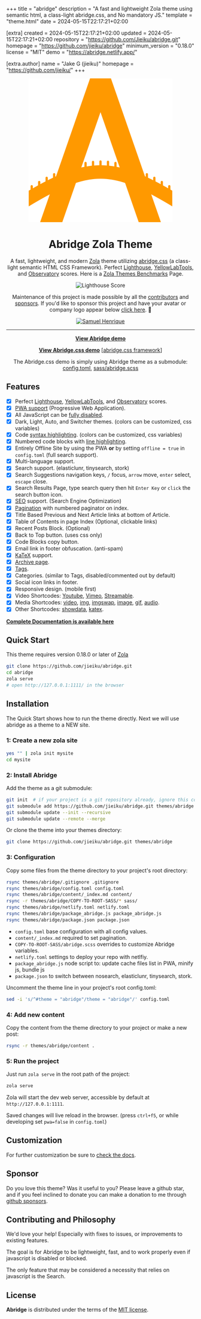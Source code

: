 
+++
title = "abridge"
description = "A fast and lightweight Zola theme using semantic html, a class-light abridge.css, and No mandatory JS."
template = "theme.html"
date = 2024-05-15T22:17:21+02:00

[extra]
created = 2024-05-15T22:17:21+02:00
updated = 2024-05-15T22:17:21+02:00
repository = "https://github.com/Jieiku/abridge.git"
homepage = "https://github.com/jieiku/abridge"
minimum_version = "0.18.0"
license = "MIT"
demo = "https://abridge.netlify.app/"

[extra.author]
name = "Jake G (jieiku)"
homepage = "https://github.com/jieiku/"
+++        

<div align="center">
<img src="https://raw.githubusercontent.com/Jieiku/abridge/master/abridge.svg"/>

# Abridge Zola Theme

A fast, lightweight, and modern [Zola](https://getzola.org) theme utilizing [abridge.css](https://github.com/Jieiku/abridge.css) (a class-light semantic HTML CSS Framework). Perfect [Lighthouse](https://pagespeed.web.dev/report?url=abridge.netlify.app), [YellowLabTools](https://yellowlab.tools/), and [Observatory](https://observatory.mozilla.org/analyze/abridge.netlify.app) scores. Here is a [Zola Themes Benchmarks](https://github.com/Jieiku/zola-themes-benchmarks/blob/main/README.md) Page.

![Lighthouse Score](https://raw.githubusercontent.com/Jieiku/abridge/master/content/overview-abridge/lighthouse.png)

Maintenance of this project is made possible by all the <a href="https://github.com/Jieiku/abridge/graphs/contributors">contributors</a> and <a href="https://github.com/sponsors/Jieiku">sponsors</a>. If you'd like to sponsor this project and have your avatar or company logo appear below <a href="https://github.com/sponsors/Jieiku">click here</a>. 💖

<!-- sponsors --><a href="https://github.com/yugfletcher"><img src="https://github.com/yugfletcher.png" width="60px" alt="" /></a><a href="https://github.com/samueloph"><img src="https://github.com/samueloph.png" width="60px" alt="Samuel Henrique" /></a><!-- sponsors -->

---

**[View Abridge demo](https://abridge.netlify.app/overview-abridge/)**

**[View Abridge.css demo](https://abridgecss.netlify.app/overview-abridge/)** [[abridge.css framework](https://github.com/Jieiku/abridge.css/tree/master/dist)]

The Abridge.css demo is simply using Abridge theme as a submodule: [config.toml](https://github.com/Jieiku/abridge.css/blob/master/config.toml), [sass/abridge.scss](https://github.com/Jieiku/abridge.css/blob/master/sass/abridge.scss)
</div>

## Features

- [X] Perfect [Lighthouse](https://pagespeed.web.dev/report?url=abridge.netlify.app), [YellowLabTools](https://yellowlab.tools/), and [Observatory](https://observatory.mozilla.org/analyze/abridge.netlify.app) scores.
- [X] [PWA support](https://abridge.netlify.app/overview-abridge/#pwa-progressive-web-app) (Progressive Web Application).
- [X] All JavaScript can be [fully disabled](https://abridge.netlify.app/overview-abridge/#javascript-files).
- [X] Dark, Light, Auto, and Switcher themes. (colors can be customized, css variables)
- [X] Code [syntax highlighting](https://abridge.netlify.app/overview-code-blocks/). (colors can be customized, css variables)
- [X] Numbered code blocks with [line highlighting](https://abridge.netlify.app/overview-code-blocks/#toml).
- [X] Entirely Offline Site by using the PWA **or** by setting `offline = true` in `config.toml` (full search support).
- [X] Multi-language support.
- [X] Search support. (elasticlunr, tinysearch, stork)
- [X] Search Suggestions navigation keys, `/` focus, `arrow` move, `enter` select, `escape` close.
- [X] Search Results Page, type search query then hit `Enter Key` or `click` the search button icon.
- [X] [SEO](https://abridge.netlify.app/overview-abridge/#seo-and-header-tags) support. (Search Engine Optimization)
- [X] [Pagination](https://abridge.netlify.app/overview-abridge/#pagination) with numbered paginator on index.
- [X] Title Based Previous and Next Article links at bottom of Article.
- [X] Table of Contents in page Index (Optional, clickable links)
- [X] Recent Posts Block. (Optional)
- [X] Back to Top button. (uses css only)
- [X] Code Blocks copy button.
- [X] Email link in footer obfuscation. (anti-spam)
- [X] [KaTeX](https://katex.org/) support.
- [X] [Archive page](https://abridge.netlify.app/archive/).
- [x] [Tags](https://abridge.netlify.app/tags/).
- [x] Categories. (similar to Tags, disabled/commented out by default)
- [x] Social icon links in footer.
- [X] Responsive design. (mobile first)
- [X] Video Shortcodes: [Youtube](https://abridge.netlify.app/video-streaming-sites/overview-embed-youtube/), [Vimeo](https://abridge.netlify.app/video-streaming-sites/overview-embed-vimeo/), [Streamable](https://abridge.netlify.app/video-streaming-sites/overview-embed-streamable/).
- [X] Media Shortcodes: [video](https://abridge.netlify.app/overview-rich-content/#video), [img](https://abridge.netlify.app/overview-images/#img-shortcode), [imgswap](https://abridge.netlify.app/overview-images/#imgswap-shortcode), [image](https://abridge.netlify.app/overview-rich-content/#image), [gif](https://abridge.netlify.app/overview-rich-content/#gif), [audio](https://abridge.netlify.app/overview-rich-content/#audio).
- [X] Other Shortcodes: [showdata](https://abridge.netlify.app/overview-showdata/), [katex](https://abridge.netlify.app/overview-math/#usage-1).

**[Complete Documentation is available here](https://abridge.netlify.app/overview-abridge/)**

## Quick Start

This theme requires version 0.18.0 or later of [Zola](https://www.getzola.org/documentation/getting-started/installation/)

```bash
git clone https://github.com/jieiku/abridge.git
cd abridge
zola serve
# open http://127.0.0.1:1111/ in the browser
```

## Installation

The Quick Start shows how to run the theme directly. Next we will use abridge as a theme to a NEW site.

### 1: Create a new zola site

```bash
yes "" | zola init mysite
cd mysite
```

### 2: Install Abridge

Add the theme as a git submodule:

```bash
git init  # if your project is a git repository already, ignore this command
git submodule add https://github.com/jieiku/abridge.git themes/abridge
git submodule update --init --recursive
git submodule update --remote --merge
```

Or clone the theme into your themes directory:

```bash
git clone https://github.com/jieiku/abridge.git themes/abridge
```

### 3: Configuration

Copy some files from the theme directory to your project's root directory:

```bash
rsync themes/abridge/.gitignore .gitignore
rsync themes/abridge/config.toml config.toml
rsync themes/abridge/content/_index.md content/
rsync -r themes/abridge/COPY-TO-ROOT-SASS/* sass/
rsync themes/abridge/netlify.toml netlify.toml
rsync themes/abridge/package_abridge.js package_abridge.js
rsync themes/abridge/package.json package.json
```

- `config.toml` base configuration with all config values.
- `content/_index.md` required to set pagination.
- `COPY-TO-ROOT-SASS/abridge.scss` overrides to customize Abridge variables.
- `netlify.toml` settings to deploy your repo with netlfiy.
- `package_abridge.js` node script to: update cache files list in PWA, minify js, bundle js
- `package.json` to switch between nosearch, elasticlunr, tinysearch, stork.

Uncomment the theme line in your project's root config.toml:

```bash
sed -i 's/^#theme = "abridge"/theme = "abridge"/' config.toml
```

### 4: Add new content

Copy the content from the theme directory to your project or make a new post:

```bash
rsync -r themes/abridge/content .
```

### 5: Run the project

Just run `zola serve` in the root path of the project:

```bash
zola serve
```

Zola will start the dev web server, accessible by default at `http://127.0.0.1:1111`.

Saved changes will live reload in the browser. (press `ctrl+f5`, or while developing set `pwa=false` in `config.toml`)

## Customization

For further customization be sure to [check the docs](https://abridge.netlify.app/overview-abridge/).

## Sponsor

Do you love this theme? Was it useful to you? Please leave a github star, and if you feel inclined to donate you can make a donation to me through [github sponsors](https://github.com/sponsors/Jieiku/).

## Contributing and Philosophy

We'd love your help! Especially with fixes to issues, or improvements to existing features.

The goal is for Abridge to be lightweight, fast, and to work properly even if javascript is disabled or blocked.

The only feature that may be considered a necessity that relies on javascript is the Search.

## License

**Abridge** is distributed under the terms of the [MIT license](https://github.com/jieiku/abridge/blob/master/LICENSE).

        